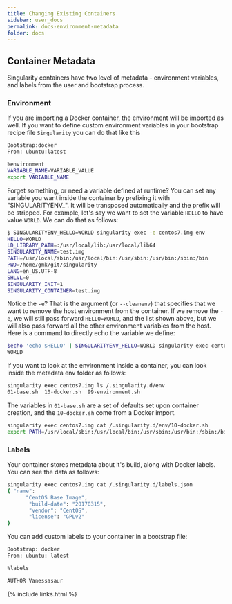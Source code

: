 ```yaml
---
title: Changing Existing Containers
sidebar: user_docs
permalink: docs-environment-metadata
folder: docs
---
```


## Container Metadata

Singularity containers have two level of metadata - environment variables, and labels from the user and bootstrap process.

### Environment

If you are importing a Docker container, the environment will be imported as well. If you want to define custom environment variables in your bootstrap recipe file `Singularity` you can do that like this

```bash
Bootstrap:docker
From: ubuntu:latest

%environment
VARIABLE_NAME=VARIABLE_VALUE
export VARIABLE_NAME
```

Forget something, or need a variable defined at runtime? You can set any variable you want inside the container by prefixing it with "SINGULARITYENV_". It will be transposed automatically and the prefix will be stripped. For example, let's say we want to set the variable `HELLO` to have value `WORLD`. We can do that as follows:

```bash
$ SINGULARITYENV_HELLO=WORLD singularity exec -e centos7.img env
HELLO=WORLD
LD_LIBRARY_PATH=:/usr/local/lib:/usr/local/lib64
SINGULARITY_NAME=test.img
PATH=/usr/local/sbin:/usr/local/bin:/usr/sbin:/usr/bin:/sbin:/bin
PWD=/home/gmk/git/singularity
LANG=en_US.UTF-8
SHLVL=0
SINGULARITY_INIT=1
SINGULARITY_CONTAINER=test.img
```

Notice the `-e`? That is the argument (or `--cleanenv`) that specifies that we want to remove the host environment from the container. If we remove the `-e`, we will still pass forward `HELLO=WORLD`, and the list shown above, but we will also pass forward all the other environment variables from the host. Here is a command to directly echo the variable we define:

```bash
$echo 'echo $HELLO' | SINGULARITYENV_HELLO=WORLD singularity exec centos7.img /bin/sh
WORLD
```

If you want to look at the environment inside a container, you can look inside the metadata env folder as follows:

```bash
singularity exec centos7.img ls /.singularity.d/env
01-base.sh  10-docker.sh  99-environment.sh
```

The variables in `01-base.sh` are a set of defaults set upon container creation, and the `10-docker.sh` come from a Docker import.

```bash
singularity exec centos7.img cat /.singularity.d/env/10-docker.sh
export PATH=/usr/local/sbin:/usr/local/bin:/usr/sbin:/usr/bin:/sbin:/bin
```

### Labels
Your container stores metadata about it's build, along with Docker labels. You can see the data as follows:

```bash
singularity exec centos7.img cat /.singularity.d/labels.json
{ "name": 
      "CentOS Base Image", 
       "build-date": "20170315", 
       "vendor": "CentOS", 
       "license": "GPLv2"
}
```

You can add custom labels to your container in a bootstrap file:

```bash
Bootstrap: docker
From: ubuntu: latest

%labels

AUTHOR Vanessasaur
```

{% include links.html %}
